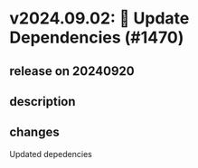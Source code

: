 # v2024.09.02: 🤖 Update Dependencies (#1470)

## release on 20240920

## description

## changes

Updated depedencies

